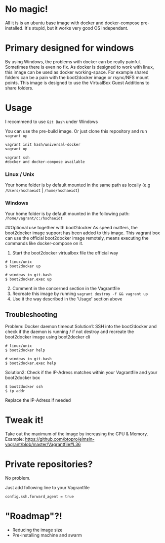 # No magic!
All it is is an ubuntu base image with docker and docker-compose pre-installed. It's stupid, but it works very good OS independant.

# Primary designed for windows
By using Windows, the problems with docker can be really painful. Sometimes there is even no fix. As docker is designed to work with linux, this image can be used as docker working-space.
For example shared folders can be a pain with the boot2docker image or rsync/NFS mount points. This image is designed to use the VirtualBox Guest Additions to share folders.

# Usage
I recommend to use `Git Bash` under Windows

You can use the pre-build image. Or just clone this repository and run `vagrant up`

```
vagrant init hash/universal-docker
vagrant up

vagrant ssh
#docker and docker-compose available

```

### Linux / Unix
Your home folder is by default mounted in the same path as locally (e.g `/Users/hschaeidt` | `/home/hschaeidt`)

### Windows
Your home folder is by default mounted in the following path: `/home/vagrant/c:/hschaeidt`

##Optional use together with boot2docker
As speed matters, the boot2docker image support has been added to this image. This vagrant box can use the official boot2docker image remotely, means executing the commands like docker-compose on it.

1. Start the boot2docker virtualbox file the official way
```
# linux/unix
$ boot2docker up

# windows in git-bash
$ boot2docker.exec up
```

2. Comment in the concerned section in the Vagrantfile
3. Recreate this image by running `vagrant destroy -f && vagrant up`
4. Use it the way described in the 'Usage' section above

## Troubleshooting
Problem: Docker daemon timeout
Solution1: SSH into the boot2docker and check if the daemon is running / if not destroy and recreate the boot2docker image using boot2docker cli
```
# linux/unix
$ boot2docker help

# windows in git-bash
$ boot2docker.exec help
```

Solution2: Check if the IP-Adress matches within your Vagrantfile and your boot2docker box
```
$ boot2docker ssh
$ ip addr
```

Replace the IP-Adress if needed

# Tweak it!
Take out the maximum of the image by increasing the CPU & Memory.
Example:
https://github.com/btopro/elmsln-vagrant/blob/master/Vagrantfile#L36

# Private repositories?
No problem.

Just add following line to your Vagrantfile

```
config.ssh.forward_agent = true
```

# "Roadmap"?!

- Reducing the image size
- Pre-installing machine and swarm